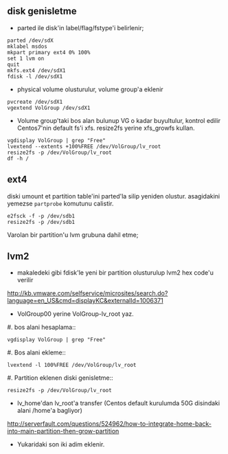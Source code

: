 disk genisletme
---

* parted ile disk'in label/flag/fstype'i belirlenir;

```
parted /dev/sdX
mklabel msdos
mkpart primary ext4 0% 100%
set 1 lvm on
quit
mkfs.ext4 /dev/sdX1
fdisk -l /dev/sdX1
```
* physical volume olusturulur, volume group'a eklenir
```
pvcreate /dev/sdX1
vgextend VolGroup /dev/sdX1
```

* Volume group'taki bos alan bulunup VG o kadar buyultulur, kontrol edilir
Centos7'nin default fs'i xfs. resize2fs yerine xfs_growfs kullan.
```
vgdisplay VolGroup | grep "Free"
lvextend --extents +100%FREE /dev/VolGroup/lv_root
resize2fs -p /dev/VolGroup/lv_root
df -h /
```

ext4
----

diski umount et
partition table'ini parted'la silip yeniden olustur. asagidakini yemezse `partprobe` komutunu calistir.
```
e2fsck -f -p /dev/sdb1 
resize2fs -p /dev/sdb1 
```


Varolan bir partition'u lvm grubuna dahil etme;

lvm2
----

* makaledeki gibi fdisk'le yeni bir partition olusturulup lvm2 hex code'u verilir

http://kb.vmware.com/selfservice/microsites/search.do?language=en_US&cmd=displayKC&externalId=1006371

* VolGroup00 yerine VolGroup-lv_root yaz.

#. bos alani hesaplama::

    vgdisplay VolGroup | grep "Free" 

#. Bos alani ekleme::

    lvextend -l 100%FREE /dev/VolGroup/lv_root

#. Partition eklenen diski genisletme::

    resize2fs -p /dev/VolGroup/lv_root

* lv_home'dan lv_root'a transfer (Centos default kurulumda 50G disindaki alani /home'a bagliyor)

http://serverfault.com/questions/524962/how-to-integrate-home-back-into-main-partition-then-grow-partition

* Yukaridaki son iki adim eklenir.


